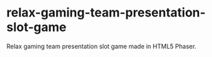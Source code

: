 # relax-gaming-team-presentation-slot-game
Relax gaming team presentation slot game made in HTML5 Phaser.
